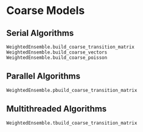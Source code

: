 # Coarse Models

## Serial Algorithms
```@docs
WeightedEnsemble.build_coarse_transition_matrix
WeightedEnsemble.build_coarse_vectors
WeightedEnsemble.build_coarse_poisson
```

## Parallel Algorithms
```@docs
WeightedEnsemble.pbuild_coarse_transition_matrix
```

## Multithreaded Algorithms
```@docs
WeightedEnsemble.tbuild_coarse_transition_matrix
```

